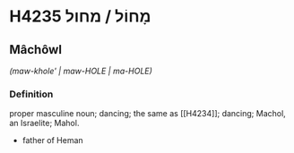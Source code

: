 # H4235 מָחוֹל / מחול

## Mâchôwl

_(maw-khole' | maw-HOLE | ma-HOLE)_

### Definition

proper masculine noun; dancing; the same as [[H4234]]; dancing; Machol, an Israelite; Mahol.

- father of Heman
